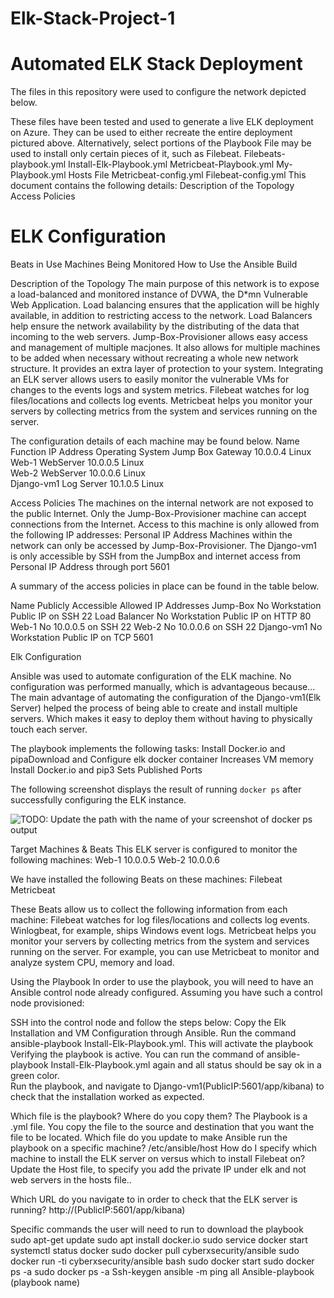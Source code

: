 # Elk-Stack-Project-1
# Automated ELK Stack Deployment
The files in this repository were used to configure the network depicted below.



These files have been tested and used to generate a live ELK deployment on Azure. They can be used to either recreate the entire deployment pictured above. Alternatively, select portions of the Playbook File may be used to install only certain pieces of it, such as Filebeat.
Filebeats-playbook.yml
Install-Elk-Playbook.yml
Metricbeat-Playbook.yml
 My-Playbook.yml
Hosts File
Metricbeat-config.yml
Filebeat-config.yml
This document contains the following details:
Description of the Topology
Access Policies
# ELK Configuration
  Beats in Use
  Machines Being Monitored
How to Use the Ansible Build

Description of the Topology
The main purpose of this network is to expose a load-balanced and monitored instance of DVWA, the D*mn Vulnerable Web Application.
Load balancing ensures that the application will be highly available, in addition to restricting access to the network. Load Balancers help ensure the network availability by the distributing of the data that incoming to the web servers. 
Jump-Box-Provisioner allows easy access and management of multiple macjones. It also allows for multiple machines to be added when necessary without recreating a whole new network structure. It provides an extra layer of protection to your system. 
Integrating an ELK server allows users to easily monitor the vulnerable VMs for changes to the events logs and system metrics.
Filebeat watches for log files/locations and collects log events.
Metricbeat helps you monitor your servers by collecting metrics from the system and services running on the server.

The configuration details of each machine may be found below.
Name                    	Function   		IP Address   	Operating System 
Jump Box              	Gateway    		10.0.0.4     		Linux            
 Web-1                     WebServer    	10.0.0.5     		Linux            
 Web-2                   	 WebServer     	10.0.0.6    		Linux            
 Django-vm1 	 Log Server  	10.1.0.5     		Linux            
 

Access Policies
The machines on the internal network are not exposed to the public Internet.
Only the Jump-Box-Provisioner machine can accept connections from the Internet. Access to this machine is only allowed from the following IP addresses:
Personal IP Address
Machines within the network can only be accessed by Jump-Box-Provisioner.
The Django-vm1 is only accessible by SSH from the JumpBox and internet access from Personal IP Address through port 5601

A summary of the access policies in place can be found in the table below.

 Name 		Publicly Accessible 	 Allowed IP Addresses
Jump-Box 		No          	 		Workstation Public IP on SSH 22 
Load Balancer 		No				Workstation Public IP on HTTP 80
Web-1			No				10.0.0.5 on SSH 22
Web-2			No				10.0.0.6 on SSH 22
Django-vm1		No				Workstation Public IP on TCP 5601									





 Elk Configuration

Ansible was used to automate configuration of the ELK machine. No configuration was performed manually, which is advantageous because...
The main advantage of automating the configuration of the Django-vm1(Elk Server) helped the process of being able to create and install  multiple servers. Which makes it easy to deploy them without having to physically touch each server.


The playbook implements the following tasks:
Install Docker.io and pipaDownload and Configure elk docker container
Increases VM memory
Install Docker.io and pip3
Sets Published Ports


The following screenshot displays the result of running `docker ps` after successfully configuring the ELK instance.

![TODO: Update the path with the name of your screenshot of docker ps output](Images/docker_ps_output.png)


Target Machines & Beats
This ELK server is configured to monitor the following machines:
Web-1 10.0.0.5
Web-2 10.0.0.6

We have installed the following Beats on these machines:
Filebeat
Metricbeat

These Beats allow us to collect the following information from each machine:
Filebeat watches for log files/locations and collects log events. Winlogbeat, for example, ships Windows event logs. 
Metricbeat helps you monitor your servers by collecting metrics from the system and services running on the server. For example, you can use Metricbeat to monitor and analyze system CPU, memory and load. 

Using the Playbook
In order to use the playbook, you will need to have an Ansible control node already configured. Assuming you have such a control node provisioned:

SSH into the control node and follow the steps below:
Copy the Elk Installation and VM Configuration through Ansible.
Run the command ansible-playbook Install-Elk-Playbook.yml. This will activate the playbook 
Verifying the playbook is active. You can run the command of ansible-playbook Install-Elk-Playbook.yml again and all status should be say ok in a green color.   
Run the playbook, and navigate to Django-vm1(PublicIP:5601/app/kibana) to check that the installation worked as expected.


Which file is the playbook? Where do you copy them?
The Playbook is a .yml file. You copy the file to the source and destination that you want the file to be located. 
Which file do you update to make Ansible run the playbook on a specific machine?
/etc/ansible/host
 How do I specify which machine to install the ELK server on versus which to install Filebeat on?
Update the Host file, to specify you add the private IP under elk and not web servers in the hosts file..

Which URL do you navigate to in order to check that the ELK server is running?
http://(PublicIP:5601/app/kibana)

Specific commands the user will need to run to download the    playbook
sudo apt-get update
sudo apt install docker.io
sudo service docker start
systemctl status docker
sudo docker pull cyberxsecurity/ansible
sudo docker run -ti cyberxsecurity/ansible bash
sudo docker start
sudo docker ps -a
sudo docker ps -a
Ssh-keygen
ansible -m ping all
Ansible-playbook (playbook name)
